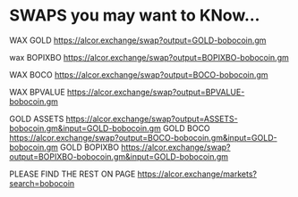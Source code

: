 # SWAPS you may want to KNow...

WAX GOLD
https://alcor.exchange/swap?output=GOLD-bobocoin.gm

wax BOPIXBO
https://alcor.exchange/swap?output=BOPIXBO-bobocoin.gm

WAX BOCO
https://alcor.exchange/swap?output=BOCO-bobocoin.gm

WAX BPVALUE
https://alcor.exchange/swap?output=BPVALUE-bobocoin.gm




GOLD ASSETS
https://alcor.exchange/swap?output=ASSETS-bobocoin.gm&input=GOLD-bobocoin.gm
GOLD BOCO
https://alcor.exchange/swap?output=BOCO-bobocoin.gm&input=GOLD-bobocoin.gm
GOLD BOPIXBO
https://alcor.exchange/swap?output=BOPIXBO-bobocoin.gm&input=GOLD-bobocoin.gm


PLEASE FIND THE REST ON PAGE
https://alcor.exchange/markets?search=bobocoin
